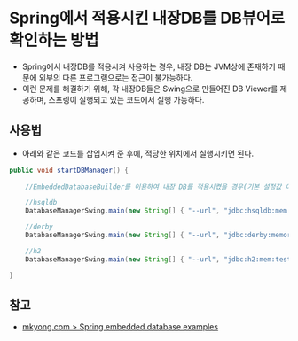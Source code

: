 # Spring에서 적용시킨 내장DB를 DB뷰어로 확인하는 방법

- Spring에서 내장DB를 적용시켜 사용하는 경우, 내장 DB는 JVM상에 존재하기 때문에 외부의 다른 프로그램으로는 접근이 불가능하다.
- 이런 문제를 해결하기 위해, 각 내장DB들은 Swing으로 만들어진 DB Viewer를 제공하며, 스프링이 실행되고 있는 코드에서 실행 가능하다.

## 사용법

- 아래와 같은 코드를 삽입시켜 준 후에, 적당한 위치에서 실행시키면 된다.

```java
public void startDBManager() {
	
	//EmbeddedDatabaseBuilder를 이용하여 내장 DB를 적용시켰을 경우(기본 설정값 이용)

	//hsqldb
	DatabaseManagerSwing.main(new String[] { "--url", "jdbc:hsqldb:mem:testdb", "--user", "sa", "--password", "" });

	//derby
	DatabaseManagerSwing.main(new String[] { "--url", "jdbc:derby:memory:testdb", "--user", "", "--password", "" });

	//h2
	DatabaseManagerSwing.main(new String[] { "--url", "jdbc:h2:mem:testdb", "--user", "sa", "--password", "" });

}
```

## 참고

- [mkyong.com > Spring embedded database examples](https://www.mkyong.com/spring/spring-embedded-database-examples/)